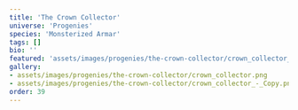 ```yaml
---
title: 'The Crown Collector'
universe: 'Progenies'
species: 'Monsterized Armar'
tags: []
bio: ''
featured: 'assets/images/progenies/the-crown-collector/crown_collector_-_Copy.png'
gallery:
- assets/images/progenies/the-crown-collector/crown_collector.png
- assets/images/progenies/the-crown-collector/crown_collector_-_Copy.png
order: 39
---
```

